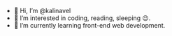 - 👋 Hi, I’m @kalinavel
- 👀 I’m interested in coding, reading, sleeping 😉.
- 🌱 I’m currently learning front-end web development.

<!---
kalinavel/kalinavel is a ✨ special ✨ repository because its `README.md` (this file) appears on your GitHub profile.
You can click the Preview link to take a look at your changes.
--->
